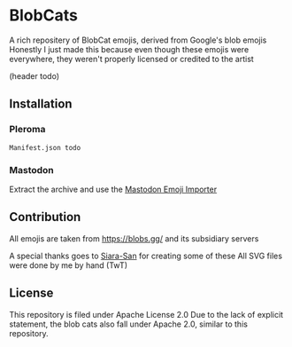 # BlobCats
A rich repositery of BlobCat emojis, derived from Google's blob emojis
Honestly I just made this because even though these emojis were everywhere, they weren't properly licensed or credited to the artist

(header todo)

## Installation
### Pleroma

```
Manifest.json todo
```

### Mastodon
Extract the archive and use the [Mastodon Emoji Importer](https://github.com/impiaaa/mastodon_import_emoji)

## Contribution
All emojis are taken from https://blobs.gg/ and its subsidiary servers

A special thanks goes to [Siara-San](https://www.instagram.com/sairaa.jpg/) for creating some of these
All SVG files were done by me by hand (TwT)

## License
This repository is filed under Apache License 2.0
Due to the lack of explicit statement, the blob cats also fall under Apache 2.0, similar to this repository.
